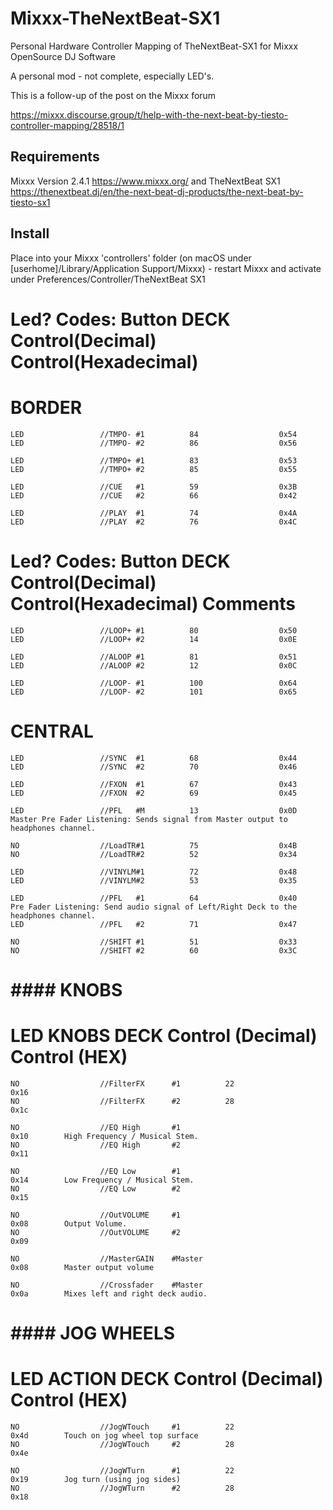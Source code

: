 # Mixxx-TheNextBeat-SX1
Personal Hardware Controller Mapping of TheNextBeat-SX1 for Mixxx OpenSource DJ Software 


A personal mod - not complete, especially LED's.

This is a follow-up of the post on the Mixxx forum

https://mixxx.discourse.group/t/help-with-the-next-beat-by-tiesto-controller-mapping/28518/1



## Requirements

Mixxx Version 2.4.1 https://www.mixxx.org/ and TheNextBeat SX1 https://thenextbeat.dj/en/the-next-beat-dj-products/the-next-beat-by-tiesto-sx1 

## Install

Place into your Mixxx 'controllers' folder (on macOS under [userhome]/Library/Application Support/Mixxx) - restart Mixxx and activate under Preferences/Controller/TheNextBeat SX1
#    Led?	Codes:      Button  DECK 		Control(Decimal) 	Control(Hexadecimal)

# BORDER
	LED					//TMPO-	#1 			84  				0x54
	LED					//TMPO-	#2 			86  				0x56
		
	LED				 	//TMPO+	#1			83  				0x53
	LED				 	//TMPO+	#2			85  				0x55
	
	LED				 	//CUE 	#1			59  				0x3B
	LED				 	//CUE 	#2			66  				0x42
	
	LED					//PLAY 	#1 			74  				0x4A
	LED				 	//PLAY 	#2			76  				0x4C
	
	
#    Led?	Codes:      Button  DECK 		Control(Decimal) 	Control(Hexadecimal)	Comments
	LED				 	//LOOP+	#1			80  				0x50
	LED				 	//LOOP+	#2			14  				0x0E
												
	LED				 	//ALOOP #1			81  				0x51
	LED				 	//ALOOP	#2			12  				0x0C
												
	LED				 	//LOOP-	#1 			100 				0x64
	LED				 	//LOOP-	#2			101 				0x65

# CENTRAL	

	LED				 	//SYNC 	#1			68  				0x44
	LED				 	//SYNC 	#2			70  				0x46
		
	LED	 				//FXON 	#1			67 					0x43 		
	LED	 				//FXON 	#2			69 					0x45
	
	LED					//PFL	#M 			13  				0x0D			Master Pre Fader Listening: Sends signal from Master output to headphones channel.
			
	NO 	 			  	//LoadTR#1 			75  				0x4B
	NO 	 			  	//LoadTR#2 			52  				0x34
	
	LED				 	//VINYLM#1			72  				0x48
	LED				 	//VINYLM#2			53  				0x35

	LED				 	//PFL	#1			64  				0x40			Pre Fader Listening: Send audio signal of Left/Right Deck to the headphones channel.
	LED				 	//PFL	#2			71  				0x47

	NO 	 			 	//SHIFT	#1 			51  				0x33
	NO 	 			 	//SHIFT	#2 			60  				0x3C





	
#   ####  		KNOBS 		 ###

#   LED  				KNOBS			DECK		Control (Decimal)		Control (HEX)
	NO	 				//FilterFX 		#1 			22						0x16  		
	NO	 				//FilterFX 		#2 			28						0x1c  
	
	NO	 				//EQ High 		#1 									0x10  		High Frequency / Musical Stem.
	NO	 				//EQ High 		#2 									0x11  	
	
	NO	 				//EQ Low 		#1 									0x14  		Low Frequency / Musical Stem.
	NO	 				//EQ Low 		#2 									0x15  	
	
	NO	 				//OutVOLUME		#1 									0x08  		Output Volume.
	NO	 				//OutVOLUME		#2 									0x09

	NO	 				//MasterGAIN	#Master 							0x08  		Master output volume
	
	NO	 				//Crossfader	#Master 							0x0a  		Mixes left and right deck audio.


#   ####  		JOG WHEELS 		 ###

#   LED  				ACTION			DECK		Control (Decimal)		Control (HEX)

	NO	 				//JogWTouch		#1 			22						0x4d  		Touch on jog wheel top surface
	NO	 				//JogWTouch 	#2 			28						0x4e  

	NO	 				//JogWTurn		#1 			22						0x19  		Jog turn (using jog sides)
	NO	 				//JogWTurn	 	#2 			28						0x18  
